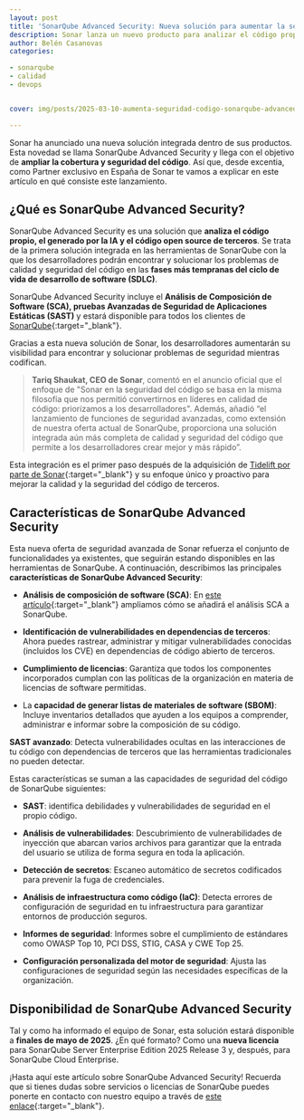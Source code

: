 ```yaml
---
layout: post
title: 'SonarQube Advanced Security: Nueva solución para aumentar la seguridad del código'
description: Sonar lanza un nuevo producto para analizar el código propio, el generado por la IA y el código open source de terceros. 
author: Belén Casanovas
categories:

- sonarqube
- calidad
- devops


cover: img/posts/2025-03-10-aumenta-seguridad-codigo-sonarqube-advanced-security.png

---
```


Sonar ha anunciado una nueva solución integrada dentro de sus productos. Esta novedad se llama SonarQube Advanced Security y llega con el objetivo de **ampliar la cobertura y seguridad del código**. Así que, desde excentia, como Partner exclusivo en España de Sonar te vamos a explicar en este artículo en qué consiste este lanzamiento. 

<h2>¿Qué es SonarQube Advanced Security?</h2>

SonarQube Advanced Security es una solución que **analiza el código propio, el generado por la IA y el código open source de terceros**. Se trata de la primera solución integrada en las herramientas de SonarQube con la que los desarrolladores podrán encontrar y solucionar los problemas de calidad y seguridad del código en las **fases más tempranas del ciclo de vida de desarrollo de software (SDLC)**.

SonarQube Advanced Security incluye el **Análisis de Composición de Software (SCA), pruebas Avanzadas de Seguridad de Aplicaciones Estáticas (SAST)** y estará disponible para todos los clientes de [SonarQube](https://www.excentia.es/sonarsource#productos-sonarsource){:target="_blank"}.

Gracias a esta nueva solución de Sonar, los desarrolladores aumentarán su visibilidad para encontrar y solucionar problemas de seguridad mientras codifican.

>**Tariq Shaukat, CEO de Sonar**, comentó en el anuncio oficial que el enfoque de "Sonar en la seguridad del código se basa en la misma filosofía que nos permitió convertirnos en líderes en calidad de código: priorizamos a los desarrolladores". Además, añadió “el lanzamiento de funciones de seguridad avanzadas, como extensión de nuestra oferta actual de SonarQube, proporciona una solución integrada aún más completa de calidad y seguridad del código que permite a los desarrolladores crear mejor y más rápido”.

Esta integración es el primer paso después de la adquisición de [Tidelift por parte de Sonar](https://www.sonarsource.com/company/press-releases/sonar-to-acquire-tidelift/){:target="_blank"} y su enfoque único y proactivo para mejorar la calidad y la seguridad del código de terceros.



<h2>Características de SonarQube Advanced Security</h2>

Esta nueva oferta de seguridad avanzada de Sonar refuerza el conjunto de funcionalidades ya existentes, que seguirán estando disponibles en las herramientas de SonarQube. A continuación, describimos las principales **características de SonarQube Advanced Security**: 

- **Análisis de composición de software (SCA)**: En [este artículo](/software-composition-analisis-sonarqube){:target="_blank"} ampliamos cómo se añadirá el análisis SCA a SonarQube. 

- **Identificación de vulnerabilidades en dependencias de terceros**: Ahora puedes rastrear, administrar y mitigar vulnerabilidades conocidas (incluidos los CVE) en dependencias de código abierto de terceros. <br>

- **Cumplimiento de licencias**: Garantiza que todos los componentes incorporados cumplan con las políticas de la organización en materia de licencias de software permitidas. <br>

- La **capacidad de generar listas de materiales de software (SBOM)**: Incluye inventarios detallados que ayuden a los equipos a comprender, administrar e informar sobre la composición de su código. <br>

**SAST avanzado**: Detecta vulnerabilidades ocultas en las interacciones de tu código con dependencias de terceros que las herramientas tradicionales no pueden detectar.


Estas características se suman a las capacidades de seguridad del código de SonarQube siguientes: 

- **SAST**: identifica debilidades y vulnerabilidades de seguridad en el propio código.<br>

- **Análisis de vulnerabilidades**: Descubrimiento de vulnerabilidades de inyección que abarcan varios archivos para garantizar que la entrada del usuario se utiliza de forma segura en toda la aplicación. <br>

- **Detección de secretos**: Escaneo automático de secretos codificados para prevenir la fuga de credenciales. <br>

- **Análisis de infraestructura como código (IaC)**: Detecta errores de configuración de seguridad en tu infraestructura para garantizar entornos de producción seguros. <br>

- **Informes de seguridad**: Informes sobre el cumplimiento de estándares como OWASP Top 10, PCI DSS, STIG, CASA y CWE Top 25. <br>

- **Configuración personalizada del motor de seguridad**: Ajusta las configuraciones de seguridad según las necesidades específicas de la organización. <br>

<h2>Disponibilidad de SonarQube Advanced Security</h2>

Tal y como ha informado el equipo de Sonar, esta solución estará disponible a **finales de mayo de 2025**. ¿En qué formato? Como una **nueva licencia** para SonarQube Server Enterprise Edition 2025 Release 3 y, después, para SonarQube Cloud Enterprise. 

¡Hasta aquí este artículo sobre SonarQube Advanced Security! Recuerda que si tienes dudas sobre servicios o licencias de SonarQube puedes ponerte en contacto con nuestro equipo a través de [este enlace](/contacto){:target="_blank"}. 

